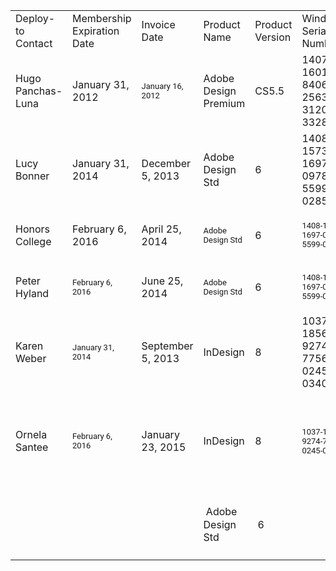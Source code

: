 <p></p>
<p></p>
<table id="table46715"><tbody>
<tr>
<td>Deploy-to Contact</td>
<td>Membership Expiration Date</td>
<td>Invoice Date</td>
<td>Product Name</td>
<td>Product Version</td>
<td>Windows Serial Number</td>
<td>MacIntosh Serial Number</td>
<td>Order Quantity</td>
<td>&nbsp;Who has it?</td>
</tr>
<tr>
<td>Hugo Panchas-Luna</td>
<td>January 31, 2012</td>
<td><p><span style="font-family: Roboto, 'Helvetica Neue', Arial, Helvetica, sans-serif; font-size: 13px;">January 16, 2012</span></p></td>
<td>Adobe Design Premium</td>
<td>CS5.5</td>
<td>1407-1601-8406-2563-3120-3328</td>
<td>1407-0378-2986-2682-5505-8855</td>
<td>1</td>
<td>&nbsp;</td>
</tr>
<tr>
<td>Lucy Bonner</td>
<td>January 31, 2014</td>
<td>December 5, 2013</td>
<td>Adobe Design Std</td>
<td>6</td>
<td>1408-1573-1697-0978-5599-0285</td>
<td>1408-0317-4423-0628-3693-7311</td>
<td>1<br>
</td>
<td>&nbsp;</td>
</tr>
<tr>
<td>Honors College</td>
<td>February 6, 2016</td>
<td>April 25, 2014</td>
<td><p><span style="font-family: Roboto, 'Helvetica Neue', Arial, Helvetica, sans-serif; font-size: 13px;">Adobe Design Std</span></p></td>
<td>6</td>
<td><p><span style="font-family: Roboto, 'Helvetica Neue', Arial, Helvetica, sans-serif; font-size: 13px;">1408-1573-1697-0978-5599-0285</span></p></td>
<td><p><span style="font-family: Roboto, 'Helvetica Neue', Arial, Helvetica, sans-serif; font-size: 13px;">1408-0317-4423-0628-3693-7311</span></p></td>
<td>3</td>
<td>&nbsp;Photoshop on Rec 2</td>
</tr>
<tr>
<td>Peter Hyland</td>
<td><p><span style="font-family: Roboto, 'Helvetica Neue', Arial, Helvetica, sans-serif; font-size: 13px;">February 6, 2016</span></p></td>
<td>June 25, 2014</td>
<td><p><span style="font-family: Roboto, 'Helvetica Neue', Arial, Helvetica, sans-serif; font-size: 13px;">Adobe Design Std</span></p></td>
<td>6</td>
<td><p><span style="font-family: Roboto, 'Helvetica Neue', Arial, Helvetica, sans-serif; font-size: 13px;">1408-1573-1697-0978-5599-0285</span></p></td>
<td><p><span style="font-family: Roboto, 'Helvetica Neue', Arial, Helvetica, sans-serif; font-size: 13px;">1408-0317-4423-0628-3693-7311</span></p></td>
<td>1</td>
<td>&nbsp;Mentor Computer</td>
</tr>
<tr>
<td>Karen Weber</td>
<td><p><span style="font-family: Roboto, 'Helvetica Neue', Arial, Helvetica, sans-serif; font-size: 13px;">January 31, 2014</span></p></td>
<td>September 5, 2013</td>
<td>InDesign</td>
<td>8</td>
<td>1037-1856-9274-7756-0245-0340</td>
<td>1037-0594-1970-9826-7235-1319</td>
<td>1</td>
<td>&nbsp;Chenelle,<br>Naina (Communications Student)<br>
</td>
</tr>
<tr>
<td>Ornela Santee</td>
<td><p><span style="font-family: Roboto, 'Helvetica Neue', Arial, Helvetica, sans-serif; font-size: 13px;">February 6, 2016</span></p></td>
<td>January 23, 2015</td>
<td>I<span style="line-height: 1.3;">nDesign</span>
</td>
<td>8</td>
<td><p><span style="font-family: Roboto, 'Helvetica Neue', Arial, Helvetica, sans-serif; font-size: 13px;">1037-1856-9274-7756-0245-0340</span></p></td>
<td><p><span>1037-0594-1970-9826-7235-1319</span></p></td>
<td>1</td>
<td>Recruitment,<br>Karen Weber</td>
</tr>
<tr>
<td>&nbsp;</td>
<td>&nbsp;</td>
<td>&nbsp;</td>
<td>&nbsp;<span style="line-height: 1.3;">Adobe Design Std</span>
</td>
<td>&nbsp;<span style="line-height: 1.3;">6</span>
</td>
<td>&nbsp;</td>
<td>
<span style="line-height: 1.3;">1408-0683-9867-4596-8692</span>&nbsp;</td>
<td>&nbsp;1</td>
<td>&nbsp;<span style="line-height: 1.3;">Jennifer Asmussen,<br>Julia Brown</span>
</td>
</tr>
</tbody></table>
